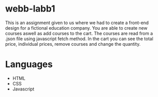 # webb-labb1

This is an assignment given to us where we had to create a front-end design for a fictional education company. You are able to create new courses aswell as add courses to the cart. The courses are read from a .json file using javascript fetch method. In the cart you can see the total price, individual prices, remove courses and change the quantity.

# Languages

- HTML
- CSS
- Javascript
